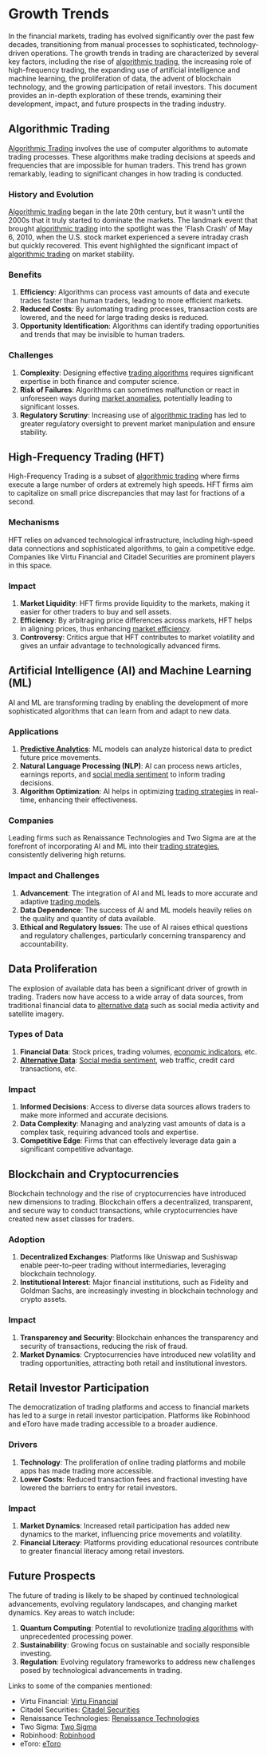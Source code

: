 # Growth Trends

In the financial markets, trading has evolved significantly over the past few decades, transitioning from manual processes to sophisticated, technology-driven operations. The growth trends in trading are characterized by several key factors, including the rise of [algorithmic trading](../a/algorithmic_trading.md), the increasing role of high-frequency trading, the expanding use of artificial intelligence and machine learning, the proliferation of data, the advent of blockchain technology, and the growing participation of retail investors. This document provides an in-depth exploration of these trends, examining their development, impact, and future prospects in the trading industry.

## Algorithmic Trading

[Algorithmic Trading](../a/algorithmic_trading.md) involves the use of computer algorithms to automate trading processes. These algorithms make trading decisions at speeds and frequencies that are impossible for human traders. This trend has grown remarkably, leading to significant changes in how trading is conducted.

### History and Evolution

[Algorithmic trading](../a/algorithmic_trading.md) began in the late 20th century, but it wasn't until the 2000s that it truly started to dominate the markets. The landmark event that brought [algorithmic trading](../a/algorithmic_trading.md) into the spotlight was the 'Flash Crash' of May 6, 2010, when the U.S. stock market experienced a severe intraday crash but quickly recovered. This event highlighted the significant impact of [algorithmic trading](../a/algorithmic_trading.md) on market stability.

### Benefits

1. **Efficiency**: Algorithms can process vast amounts of data and execute trades faster than human traders, leading to more efficient markets.
2. **Reduced Costs**: By automating trading processes, transaction costs are lowered, and the need for large trading desks is reduced.
3. **Opportunity Identification**: Algorithms can identify trading opportunities and trends that may be invisible to human traders.

### Challenges

1. **Complexity**: Designing effective [trading algorithms](../t/trading_algorithms.md) requires significant expertise in both finance and computer science.
2. **Risk of Failures**: Algorithms can sometimes malfunction or react in unforeseen ways during [market anomalies](../m/market_anomalies.md), potentially leading to significant losses.
3. **Regulatory Scrutiny**: Increasing use of [algorithmic trading](../a/algorithmic_trading.md) has led to greater regulatory oversight to prevent market manipulation and ensure stability.

## High-Frequency Trading (HFT)

High-Frequency Trading is a subset of [algorithmic trading](../a/algorithmic_trading.md) where firms execute a large number of orders at extremely high speeds. HFT firms aim to capitalize on small price discrepancies that may last for fractions of a second.

### Mechanisms

HFT relies on advanced technological infrastructure, including high-speed data connections and sophisticated algorithms, to gain a competitive edge. Companies like Virtu Financial and Citadel Securities are prominent players in this space.

### Impact

1. **Market Liquidity**: HFT firms provide liquidity to the markets, making it easier for other traders to buy and sell assets.
2. **Efficiency**: By arbitraging price differences across markets, HFT helps in aligning prices, thus enhancing [market efficiency](../m/market_efficiency.md).
3. **Controversy**: Critics argue that HFT contributes to market volatility and gives an unfair advantage to technologically advanced firms.

## Artificial Intelligence (AI) and Machine Learning (ML)

AI and ML are transforming trading by enabling the development of more sophisticated algorithms that can learn from and adapt to new data.

### Applications

1. **[Predictive Analytics](../p/predictive_analytics.md)**: ML models can analyze historical data to predict future price movements.
2. **Natural Language Processing (NLP)**: AI can process news articles, earnings reports, and [social media sentiment](../s/social_media_sentiment.md) to inform trading decisions.
3. **Algorithm Optimization**: AI helps in optimizing [trading strategies](../t/trading_strategies.md) in real-time, enhancing their effectiveness.

### Companies

Leading firms such as Renaissance Technologies and Two Sigma are at the forefront of incorporating AI and ML into their [trading strategies](../t/trading_strategies.md), consistently delivering high returns.

### Impact and Challenges

1. **Advancement**: The integration of AI and ML leads to more accurate and adaptive [trading models](../t/trading_models.md).
2. **Data Dependence**: The success of AI and ML models heavily relies on the quality and quantity of data available.
3. **Ethical and Regulatory Issues**: The use of AI raises ethical questions and regulatory challenges, particularly concerning transparency and accountability.

## Data Proliferation

The explosion of available data has been a significant driver of growth in trading. Traders now have access to a wide array of data sources, from traditional financial data to [alternative data](../a/alternative_data.md) such as social media activity and satellite imagery.

### Types of Data

1. **Financial Data**: Stock prices, trading volumes, [economic indicators](../e/economic_indicators.md), etc.
2. **[Alternative Data](../a/alternative_data.md)**: [Social media sentiment](../s/social_media_sentiment.md), web traffic, credit card transactions, etc.

### Impact

1. **Informed Decisions**: Access to diverse data sources allows traders to make more informed and accurate decisions.
2. **Data Complexity**: Managing and analyzing vast amounts of data is a complex task, requiring advanced tools and expertise.
3. **Competitive Edge**: Firms that can effectively leverage data gain a significant competitive advantage.

## Blockchain and Cryptocurrencies

Blockchain technology and the rise of cryptocurrencies have introduced new dimensions to trading. Blockchain offers a decentralized, transparent, and secure way to conduct transactions, while cryptocurrencies have created new asset classes for traders.

### Adoption

1. **Decentralized Exchanges**: Platforms like Uniswap and Sushiswap enable peer-to-peer trading without intermediaries, leveraging blockchain technology.
2. **Institutional Interest**: Major financial institutions, such as Fidelity and Goldman Sachs, are increasingly investing in blockchain technology and crypto assets.

### Impact

1. **Transparency and Security**: Blockchain enhances the transparency and security of transactions, reducing the risk of fraud.
2. **Market Dynamics**: Cryptocurrencies have introduced new volatility and trading opportunities, attracting both retail and institutional investors.

## Retail Investor Participation

The democratization of trading platforms and access to financial markets has led to a surge in retail investor participation. Platforms like Robinhood and eToro have made trading accessible to a broader audience.

### Drivers

1. **Technology**: The proliferation of online trading platforms and mobile apps has made trading more accessible.
2. **Lower Costs**: Reduced transaction fees and fractional investing have lowered the barriers to entry for retail investors.

### Impact

1. **Market Dynamics**: Increased retail participation has added new dynamics to the market, influencing price movements and volatility.
2. **Financial Literacy**: Platforms providing educational resources contribute to greater financial literacy among retail investors.

## Future Prospects

The future of trading is likely to be shaped by continued technological advancements, evolving regulatory landscapes, and changing market dynamics. Key areas to watch include:

1. **Quantum Computing**: Potential to revolutionize [trading algorithms](../t/trading_algorithms.md) with unprecedented processing power.
2. **Sustainability**: Growing focus on sustainable and socially responsible investing.
3. **Regulation**: Evolving regulatory frameworks to address new challenges posed by technological advancements in trading.

Links to some of the companies mentioned:
- Virtu Financial: [Virtu Financial](https://www.virtu.com/)
- Citadel Securities: [Citadel Securities](https://www.citadelsecurities.com/)
- Renaissance Technologies: [Renaissance Technologies](https://www.rentec.com/)
- Two Sigma: [Two Sigma](https://www.twosigma.com/)
- Robinhood: [Robinhood](https://robinhood.com/)
- eToro: [eToro](https://www.etoro.com/)